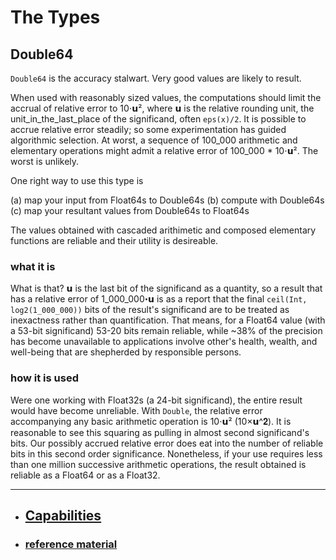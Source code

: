 # The Types


## Double64


`Double64` is the accuracy stalwart.  Very good values are likely to result.

When used with reasonably sized values, the computations should limit the accrual of relative error to 10⋅𝘂²,
where 𝘂 is the relative rounding unit, the unit_in_the_last_place of the significand, often `eps(x)/2`.
It is possible to accrue relative error steadily; so some experimentation has guided algorithmic selection.
At worst, a sequence of 100_000 arithmetic and elementary operations might admit a relative error of 100_000 * 10⋅𝘂².
The worst is unlikely.

One right way to use this type is

(a) map your input from Float64s to Double64s
(b) compute with Double64s
(c) map your resultant values from Double64s to Float64s

The values obtained with cascaded arithimetic and composed elementary functions
are reliable and their utility is desireable.

### what it is

What is that? 𝘂 is the last bit of the significand as a quantity, so a result that has a relative error
of 1_000_000⋅𝘂 is as a report that the final `ceil(Int, log2(1_000_000))` bits of the result's significand
are to be treated as inexactness rather than quantification. That means, for a Float64 value
(with a 53-bit significand) 53-20 bits remain reliable, while ~38% of the precision has become unavailable
to applications involve other's health, wealth, and well-being that are shepherded by responsible persons.

### how it is used

Were one working with Float32s (a 24-bit significand), the entire result would have become unreliable.
With `Double`, the relative error accompanying any basic arithmetic operation is 10⋅𝘂² (10×𝘂^𝟐).
It is reasonable to see this squaring as pulling in almost second significand's bits.  Our possibly
accrued relative error does eat into the number of reliable bits in this second order significance.
Nonetheless, if your use requires less than one million successive arithmetic operations, the
result obtained is reliable as a Float64 or as a Float32.


-----

- ## [Capabilities](https://github.com/JuliaMath/DoubleFloats.jl/blob/master/docs/src/capabilities.md#capabilities)

- ### [reference material](https://github.com/JuliaMath/DoubleFloats.jl/blob/master/docs/src/references.md)
